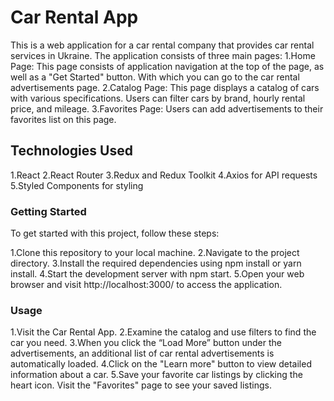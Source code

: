 # Car Rental App

This is a web application for a car rental company that provides car rental services in Ukraine. The application consists of three main pages:
1.Home Page: This page consists of application navigation at the top of the page, as well as a "Get Started" button. With which you can go to the car rental advertisements page.
2.Catalog Page: This page displays a catalog of cars with various specifications. Users can filter cars by brand, hourly rental price, and mileage.
3.Favorites Page: Users can add advertisements to their favorites list on this page.


## Technologies Used
1.React
2.React Router
3.Redux and Redux Toolkit
4.Axios for API requests
5.Styled Components for styling



### Getting Started

To get started with this project, follow these steps:

1.Clone this repository to your local machine.
2.Navigate to the project directory.
3.Install the required dependencies using npm install or yarn install.
4.Start the development server with npm start.
5.Open your web browser and visit http://localhost:3000/ to access the application.

### Usage

1.Visit the Car Rental App.
2.Examine the catalog and use filters to find the car you need.
3.When you click the “Load More” button under the advertisements, an additional list of car rental advertisements is automatically loaded.
4.Click on the "Learn more" button to view detailed information about a car.
5.Save your favorite car listings by clicking the heart icon.
Visit the "Favorites" page to see your saved listings.
